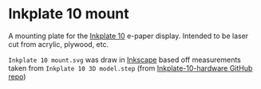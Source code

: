 Inkplate 10 mount
=================

A mounting plate for the [Inkplate 10](https://www.crowdsupply.com/soldered/inkplate-10) e-paper display. Intended to be laser cut from acrylic, plywood, etc.

`Inkplate 10 mount.svg` was draw in [Inkscape](https://inkscape.org/) based off measurements taken from `Inkplate 10 3D model.step` (from [Inkplate-10-hardware GitHub repo](https://github.com/SolderedElectronics/Inkplate-10-hardware/tree/main/Schematics%2C%20Gerber%2C%20BOM/v1.0))
